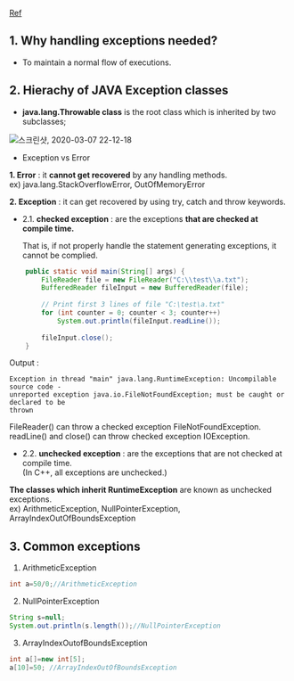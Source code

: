 [Ref](https://www.javatpoint.com/exception-handling-in-java)  


## 1. Why handling exceptions needed?  
 * To maintain a normal flow of executions.  


## 2. Hierachy of JAVA Exception classes  
  * **java.lang.Throwable class** is the root class which is inherited by two subclasses;   
 
  ![스크린샷, 2020-03-07 22-12-18](https://user-images.githubusercontent.com/34915108/76144139-c3039280-60c0-11ea-9093-daae365e6b79.png)  
  
  * Exception vs Error  
  
  **1. Error** :  it **cannot get recovered** by any handling methods.  
   ex) java.lang.StackOverflowError, OutOfMemoryError  
   
  **2. Exception** : it can get recovered by using try, catch and throw keywords.  
  
  * 2.1. **checked exception** : are the exceptions **that are checked at compile time.**   
    
    That is, if not properly handle the statement generating exceptions, it cannot be complied.  

```java
    public static void main(String[] args) { 
        FileReader file = new FileReader("C:\\test\\a.txt"); 
        BufferedReader fileInput = new BufferedReader(file); 
          
        // Print first 3 lines of file "C:\test\a.txt" 
        for (int counter = 0; counter < 3; counter++)  
            System.out.println(fileInput.readLine()); 
          
        fileInput.close(); 
    } 
```

Output : 
```
Exception in thread "main" java.lang.RuntimeException: Uncompilable source code - 
unreported exception java.io.FileNotFoundException; must be caught or declared to be 
thrown
```
  FileReader() can throw a checked exception FileNotFoundException.  
  readLine() and close() can throw checked exception IOException.  
  


  * 2.2. **unchecked exception** : are the exceptions that are not checked at compile time.  
  (In C++, all exceptions are unchecked.)  
  
  **The classes which inherit RuntimeException** are known as unchecked exceptions.  
  ex) ArithmeticException, NullPointerException, ArrayIndexOutOfBoundsException  
  
  
  ## 3. Common exceptions  
  
  1) ArithmeticException  
  ```java
  int a=50/0;//ArithmeticException  
  ```
  
  2) NullPointerException  
  ```java
  String s=null;  
  System.out.println(s.length());//NullPointerException  
  ```
  
  3) ArrayIndexOutofBoundsException  
  ```java
  int a[]=new int[5];  
  a[10]=50; //ArrayIndexOutOfBoundsException  
  ```
  
  
  
  
  
  
  
  
